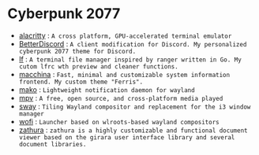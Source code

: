 
# Cyberpunk 2077

  - [alacritty](https://github.com/alacritty/alacritty) : ``A cross platform, GPU-accelerated terminal emulator``
  - [BetterDiscord](https://github.com/betterdiscord) : ``A client modification for Discord. My personalized cyberpunk 2077 theme for Discord.``
  - [lf](https://github.com/gokcehan/lf) : ``A terminal file manager inspired by ranger written in Go. My cutom lfrc wth preview and cleaner functions.``
  - [macchina](https://github.com/Macchina-CLI/macchina) : ``Fast, minimal and customizable system information frontend. My custom theme "Ferris".``
  - [mako](https://github.com/emersion/mako) : ``Lightweight notification daemon for wayland``
  - [mpv](https://mpv.io) : ``A free, open source, and cross-platform media played``
  - [sway](https://swaywm.org) : ``Tiling Wayland compositor and replacement for the i3 window manager``
  - [wofi](https://hg.sr.ht/~scoopta/wofi) : ``Launcher based on wlroots-based wayland compositors``
  - [zathura](https://github.com/pwmt/zathura) : ``zathura is a highly customizable and functional document viewer based on the girara user interface library and several document libraries.``
